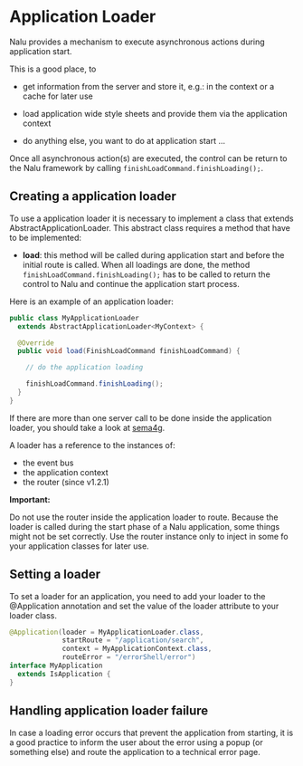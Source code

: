 # Application Loader
Nalu provides a mechanism to execute asynchronous actions during application start.

This is a good place, to

* get information from the server and store it, e.g.: in the context or a cache for later use

* load application wide style sheets and provide them via the application context

* do anything else, you want to do at application start ...

Once all asynchronous action(s) are executed, the control can be return to the Nalu framework by calling `finishLoadCommand.finishLoading();`.

## Creating a application loader
To use a application loader it is necessary to implement a class that extends AbstractApplicationLoader. This abstract class requires a method that have to be implemented:

* **load**: this method will be called during application start and before the initial route is called. When all loadings are done, the method ```finishLoadCommand.finishLoading();``` has to be called to return the control to Nalu and continue the application start process.

Here is an example of an application loader:

```Java
public class MyApplicationLoader
  extends AbstractApplicationLoader<MyContext> {

  @Override
  public void load(FinishLoadCommand finishLoadCommand) {

    // do the application loading

    finishLoadCommand.finishLoading();
  }
}
```
If there are more than one server call to be done inside the application loader, you should take a look at [sema4g](https://github.com/mvp4g/sema4g).

A loader has a reference to the instances of:

* the event bus
* the application context
* the router (since v1.2.1)

**Important:**

Do not use the router inside the application loader to route. Because the loader is called during the start phase of a Nalu application, some things might not be set correctly. Use the router instance only to inject in some fo your application classes for later use.

## Setting a loader
To set a loader for an application, you need to add your loader to the @Application annotation and set the value of the loader attribute to your loader class.

```Java
@Application(loader = MyApplicationLoader.class,
             startRoute = "/application/search",
             context = MyApplicationContext.class,
             routeError = "/errorShell/error")
interface MyApplication
  extends IsApplication {
}
```

## Handling application loader failure
In case a loading error occurs that prevent the application from starting, it is a good practice to inform the user about the error using a popup (or something else) and route the application to a technical error page.

